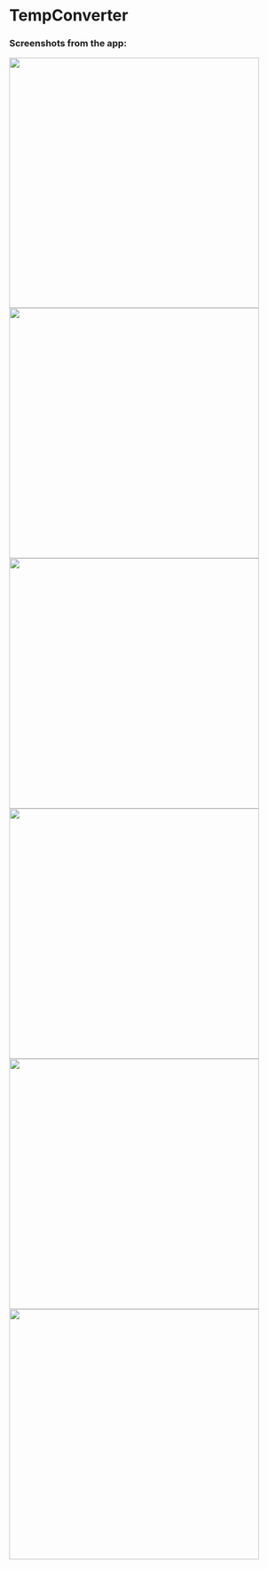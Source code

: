 # TempConverter

### Screenshots from the app:

<img src="https://user-images.githubusercontent.com/100102718/232320056-cd5066b9-b833-4fd3-8187-3dce76ff6f32.png" height="450">
<img src="https://user-images.githubusercontent.com/100102718/232320063-c916c5bf-b114-441d-bcdd-7ab20ebe1c52.png" height="450">
<img src="https://user-images.githubusercontent.com/100102718/232320066-07faa019-5642-4fea-93e6-72b52f885c72.png" height="450">
<img src="https://user-images.githubusercontent.com/100102718/232320069-c0c015b9-863e-4bdf-bfce-104e039f18e9.png" height="450">
<img src="https://user-images.githubusercontent.com/100102718/232320070-f385751e-2c6c-4fe9-9abc-4d9900fab5af.png" height="450">
<img src="https://user-images.githubusercontent.com/100102718/232320072-19e5f699-6142-470f-afcb-8f5e0109682f.png" height="450">
